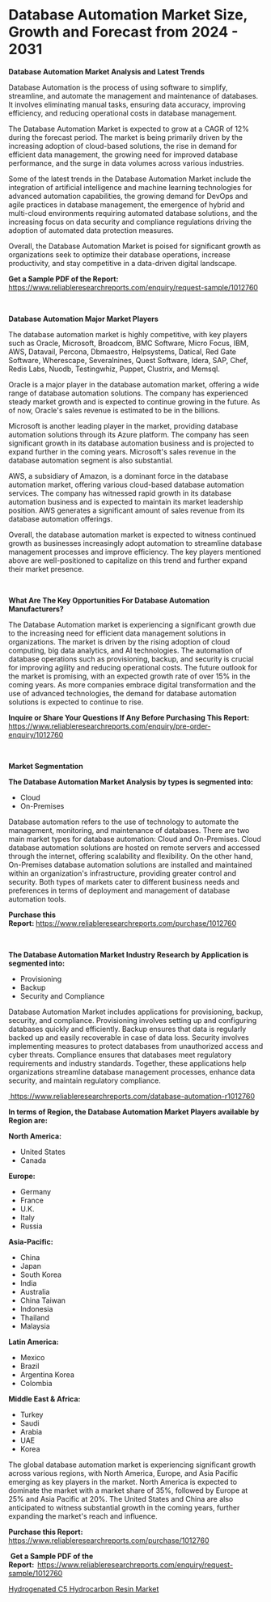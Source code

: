 <p><h1>Database Automation Market Size, Growth and Forecast from 2024 - 2031</h1></p><p><strong>Database Automation Market Analysis and Latest Trends</strong></p>
<p><p>Database Automation is the process of using software to simplify, streamline, and automate the management and maintenance of databases. It involves eliminating manual tasks, ensuring data accuracy, improving efficiency, and reducing operational costs in database management.</p><p>The Database Automation Market is expected to grow at a CAGR of 12% during the forecast period. The market is being primarily driven by the increasing adoption of cloud-based solutions, the rise in demand for efficient data management, the growing need for improved database performance, and the surge in data volumes across various industries.</p><p>Some of the latest trends in the Database Automation Market include the integration of artificial intelligence and machine learning technologies for advanced automation capabilities, the growing demand for DevOps and agile practices in database management, the emergence of hybrid and multi-cloud environments requiring automated database solutions, and the increasing focus on data security and compliance regulations driving the adoption of automated data protection measures.</p><p>Overall, the Database Automation Market is poised for significant growth as organizations seek to optimize their database operations, increase productivity, and stay competitive in a data-driven digital landscape.</p></p>
<p><strong>Get a Sample PDF of the Report:&nbsp;</strong> <a href="https://www.reliableresearchreports.com/enquiry/request-sample/1012760">https://www.reliableresearchreports.com/enquiry/request-sample/1012760</a></p>
<p>&nbsp;</p>
<p><strong>Database Automation Major Market Players</strong></p>
<p><p>The database automation market is highly competitive, with key players such as Oracle, Microsoft, Broadcom, BMC Software, Micro Focus, IBM, AWS, Datavail, Percona, Dbmaestro, Helpsystems, Datical, Red Gate Software, Wherescape, Severalnines, Quest Software, Idera, SAP, Chef, Redis Labs, Nuodb, Testingwhiz, Puppet, Clustrix, and Memsql. </p><p>Oracle is a major player in the database automation market, offering a wide range of database automation solutions. The company has experienced steady market growth and is expected to continue growing in the future. As of now, Oracle's sales revenue is estimated to be in the billions.</p><p>Microsoft is another leading player in the market, providing database automation solutions through its Azure platform. The company has seen significant growth in its database automation business and is projected to expand further in the coming years. Microsoft's sales revenue in the database automation segment is also substantial.</p><p>AWS, a subsidiary of Amazon, is a dominant force in the database automation market, offering various cloud-based database automation services. The company has witnessed rapid growth in its database automation business and is expected to maintain its market leadership position. AWS generates a significant amount of sales revenue from its database automation offerings.</p><p>Overall, the database automation market is expected to witness continued growth as businesses increasingly adopt automation to streamline database management processes and improve efficiency. The key players mentioned above are well-positioned to capitalize on this trend and further expand their market presence.</p></p>
<p>&nbsp;</p>
<p><strong>What Are The Key Opportunities For Database Automation Manufacturers?</strong></p>
<p><p>The Database Automation market is experiencing a significant growth due to the increasing need for efficient data management solutions in organizations. The market is driven by the rising adoption of cloud computing, big data analytics, and AI technologies. The automation of database operations such as provisioning, backup, and security is crucial for improving agility and reducing operational costs. The future outlook for the market is promising, with an expected growth rate of over 15% in the coming years. As more companies embrace digital transformation and the use of advanced technologies, the demand for database automation solutions is expected to continue to rise.</p></p>
<p><strong>Inquire or Share Your Questions If Any Before Purchasing This Report:</strong> <a href="https://www.reliableresearchreports.com/enquiry/pre-order-enquiry/1012760">https://www.reliableresearchreports.com/enquiry/pre-order-enquiry/1012760</a></p>
<p>&nbsp;</p>
<p><strong>Market Segmentation</strong></p>
<p><strong>The Database Automation Market Analysis by types is segmented into:</strong></p>
<p><ul><li>Cloud</li><li>On-Premises</li></ul></p>
<p><p>Database automation refers to the use of technology to automate the management, monitoring, and maintenance of databases. There are two main market types for database automation: Cloud and On-Premises. Cloud database automation solutions are hosted on remote servers and accessed through the internet, offering scalability and flexibility. On the other hand, On-Premises database automation solutions are installed and maintained within an organization's infrastructure, providing greater control and security. Both types of markets cater to different business needs and preferences in terms of deployment and management of database automation tools.</p></p>
<p><strong>Purchase this Report:&nbsp;</strong><a href="https://www.reliableresearchreports.com/purchase/1012760">https://www.reliableresearchreports.com/purchase/1012760</a></p>
<p>&nbsp;</p>
<p><strong>The Database Automation Market Industry Research by Application is segmented into:</strong></p>
<p><ul><li>Provisioning</li><li>Backup</li><li>Security and Compliance</li></ul></p>
<p><p>Database Automation Market includes applications for provisioning, backup, security, and compliance. Provisioning involves setting up and configuring databases quickly and efficiently. Backup ensures that data is regularly backed up and easily recoverable in case of data loss. Security involves implementing measures to protect databases from unauthorized access and cyber threats. Compliance ensures that databases meet regulatory requirements and industry standards. Together, these applications help organizations streamline database management processes, enhance data security, and maintain regulatory compliance.</p></p>
<p><a href="https://www.reliableresearchreports.com/database-automation-r1012760">&nbsp;https://www.reliableresearchreports.com/database-automation-r1012760</a></p>
<p><strong>In terms of Region, the Database Automation Market Players available by Region are:</strong></p>
<p>
    <p> <strong> North America: </strong>
        <ul>
            <li>United States</li>
            <li>Canada</li>
        </ul>
        </p> 
    <p> <strong> Europe: </strong>
        <ul>
            <li>Germany</li>
            <li>France</li>
            <li>U.K.</li>
            <li>Italy</li>
            <li>Russia</li>
        </ul>
        </p> 
    <p> <strong> Asia-Pacific: </strong>
        <ul>
            <li>China</li>
            <li>Japan</li>
            <li>South Korea</li>
            <li>India</li>
            <li>Australia</li>
            <li>China Taiwan</li>
            <li>Indonesia</li>
            <li>Thailand</li>
            <li>Malaysia</li>
        </ul>
        </p> 
    <p> <strong> Latin America: </strong>
        <ul>
            <li>Mexico</li>
            <li>Brazil</li>
            <li>Argentina Korea</li>
            <li>Colombia</li>
        </ul>
        </p> 
    <p> <strong> Middle East & Africa: </strong>
        <ul>
            <li>Turkey</li>
            <li>Saudi</li>
            <li>Arabia</li>
            <li>UAE</li>
            <li>Korea</li>
        </ul>
    </p>
    </p>
<p><p>The global database automation market is experiencing significant growth across various regions, with North America, Europe, and Asia Pacific emerging as key players in the market. North America is expected to dominate the market with a market share of 35%, followed by Europe at 25% and Asia Pacific at 20%. The United States and China are also anticipated to witness substantial growth in the coming years, further expanding the market's reach and influence.</p></p>
<p><strong>Purchase this Report: </strong><a href="https://www.reliableresearchreports.com/purchase/1012760">https://www.reliableresearchreports.com/purchase/1012760</a></p>
<p>&nbsp;<strong>Get a Sample PDF of the Report:&nbsp;&nbsp;</strong><a href="https://www.reliableresearchreports.com/enquiry/request-sample/1012760">https://www.reliableresearchreports.com/enquiry/request-sample/1012760</a></p>
<p><strong></strong></p>
<p><p><a href="https://issuu.com/reportprime-2/docs/hydrogenated-c5-hydrocarbon-resin-market-size-2030">Hydrogenated C5 Hydrocarbon Resin Market</a></p></p>